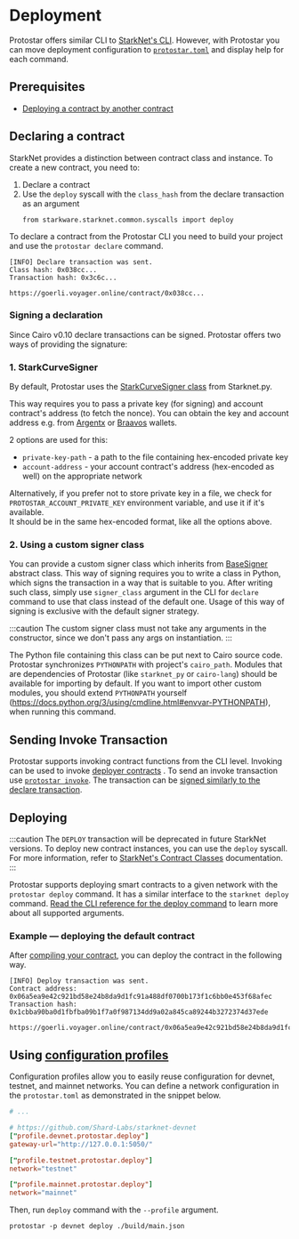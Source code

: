 # Deployment

Protostar offers similar CLI to [StarkNet's CLI](https://docs.starknet.io/docs/CLI/commands).
However, with Protostar you can move deployment configuration
to [`protostar.toml`](/docs/tutorials/project-initialization#protostartoml) and display help for
each command.

## Prerequisites

- [Deploying a contract by another contract](https://www.cairo-lang.org/docs/hello_starknet/deploying_from_contracts.html)

## Declaring a contract

StarkNet provides a distinction between contract class and instance. To create a new contract, you
need to:

1. Declare a contract
2. Use the `deploy` syscall with the `class_hash` from the declare transaction as an argument
   ```cairo
   from starkware.starknet.common.syscalls import deploy
   ```

To declare a contract from the Protostar CLI you need to build your project and use
the `protostar declare` command.

```console title="protostar declare ./build/main.json --network testnet"
[INFO] Declare transaction was sent.
Class hash: 0x038cc...
Transaction hash: 0x3c6c...

https://goerli.voyager.online/contract/0x038cc...
```

### Signing a declaration

Since Cairo v0.10 declare transactions can be signed.
Protostar offers two ways of providing the signature:

### 1. StarkCurveSigner

By default, Protostar uses
the [StarkCurveSigner class](https://starknetpy.readthedocs.io/en/latest/signer.html#starknet_py.net.signer.stark_curve_signer.StarkCurveSigner)
from Starknet.py.

This way requires you to pass a private key (for signing) and account contract's address (to fetch
the nonce).
You can obtain the key and account address e.g.
from [Argentx](https://chrome.google.com/webstore/detail/argent-x/dlcobpjiigpikoobohmabehhmhfoodbb)
or [Braavos](https://chrome.google.com/webstore/detail/braavos-wallet/jnlgamecbpmbajjfhmmmlhejkemejdma)
wallets.

2 options are used for this:

- `private-key-path` - a path to the file containing hex-encoded private key
- `account-address` - your account contract's address (hex-encoded as well) on the appropriate
  network

Alternatively, if you prefer not to store private key in a file, we check
for `PROTOSTAR_ACCOUNT_PRIVATE_KEY` environment variable, and use it if it's available.   
It should be in the same hex-encoded format, like all the options above.

### 2. Using a custom signer class

You can provide a custom signer class which inherits
from [BaseSigner](https://starknetpy.readthedocs.io/en/latest/signer.html#starknet_py.net.signer.BaseSigner)
abstract class.
This way of signing requires you to write a class in Python, which signs the transaction in a way
that is suitable to you.
After writing such class, simply use `signer_class` argument in the CLI for `declare` command to use
that class instead of the default one.
Usage of this way of signing is exclusive with the default signer strategy.

:::caution
The custom signer class must not take any arguments in the constructor, since we don't pass any args
on instantiation.
:::

The Python file containing this class can be put next to Cairo source code.
Protostar synchronizes `PYTHONPATH` with project's `cairo_path`.
Modules that are dependencies of Protostar (like `starknet_py` or `cairo-lang`) should be available
for importing by default.
If you want to import other custom modules, you should extend `PYTHONPATH`
yourself (https://docs.python.org/3/using/cmdline.html#envvar-PYTHONPATH), when running this
command.

## Sending Invoke Transaction

Protostar supports invoking contract functions from the CLI level.
Invoking can be used to
invoke [deployer contracts](https://community.starknet.io/t/universal-deployer-contract-proposal/1864)
.
To send an invoke transaction use [`protostar invoke`](/docs/cli-reference#invoke). The transaction
can be [signed similarly to the declare transaction](#signing-a-declaration).

## Deploying

:::caution
The `DEPLOY` transaction will be deprecated in future StarkNet versions.
To deploy new contract instances, you can use the `deploy` syscall.
For more information, refer
to [StarkNet's Contract Classes](https://docs.starknet.io/docs/Contracts/contract-classes)
documentation.
:::

Protostar supports deploying smart contracts to a given network with the `protostar deploy` command.
It has a similar interface to the `starknet deploy`
command. [Read the CLI reference for the deploy command](../../cli-reference.md#deploy) to learn
more about all supported arguments.

### Example — deploying the default contract

After [compiling your contract](../05-compiling.md), you can deploy the contract in the following
way.

```console title="protostar deploy ./build/main.json --network testnet"
[INFO] Deploy transaction was sent.
Contract address: 0x06a5ea9e42c921bd58e24b8da9d1fc91a488df0700b173f1c6bb0e453f68afec
Transaction hash: 0x1cbba90ba0d1fbfba09b1f7a0f987134dd9a02a845ca89244b3272374d37ede

https://goerli.voyager.online/contract/0x06a5ea9e42c921bd58e24b8da9d1fc91a488df0700b173f1c6bb0e453f68afec
```

## Using [configuration profiles](../03-project-initialization.md#configuration-profiles)

Configuration profiles allow you to easily reuse configuration for devnet, testnet, and mainnet
networks.
You can define a network configuration in the `protostar.toml` as demonstrated in the snippet below.

```toml title=protostar.toml
# ...

# https://github.com/Shard-Labs/starknet-devnet
["profile.devnet.protostar.deploy"]
gateway-url="http://127.0.0.1:5050/"

["profile.testnet.protostar.deploy"]
network="testnet"

["profile.mainnet.protostar.deploy"]
network="mainnet"
```

Then, run `deploy` command with the `--profile` argument.

```text
protostar -p devnet deploy ./build/main.json
```
